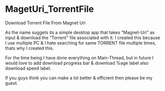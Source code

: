 MagetUri_TorrentFile
====================

Download Torrent File From Magnet Uri


As the name suggets its a simple desktop app that takes "Magnet-Uri" as input & download the "Torrent" file associated with it. I created this because I use multiple PC & I hate searching for same TORRENT file multiple times, thats why I created this.

For the time being I have done everything on Main-Thread, but in future I would love to add download progress bar & download %age label also download speed label.

If you guys think you can make a lot better & efficient then please be my guest.

